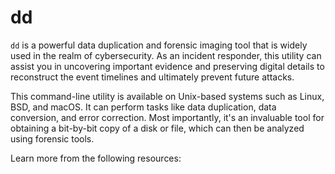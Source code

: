 # dd

`dd` is a powerful data duplication and forensic imaging tool that is widely used in the realm of cybersecurity. As an incident responder, this utility can assist you in uncovering important evidence and preserving digital details to reconstruct the event timelines and ultimately prevent future attacks.

This command-line utility is available on Unix-based systems such as Linux, BSD, and macOS. It can perform tasks like data duplication, data conversion, and error correction. Most importantly, it's an invaluable tool for obtaining a bit-by-bit copy of a disk or file, which can then be analyzed using forensic tools.

Learn more from the following resources:

